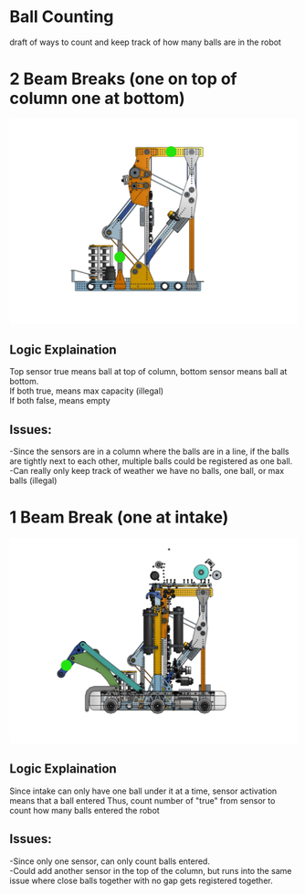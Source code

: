 # Ball Counting
draft of ways to count and keep track of how many balls are in the robot

# 2 Beam Breaks (one on top of column one at bottom)
![alt text](https://github.com/MillenniumFalcons/2022-RapidReact/blob/main/doc/reference-pictures/intakeColumnTopBottom.png)

## Logic Explaination ##
Top sensor true means ball at top of column, bottom sensor means ball at bottom. <br />
If both true, means max capacity (illegal) <br />
If both false, means empty <br />

## Issues: ##
-Since the sensors are in a column where the balls are in a line, if the balls are tightly next to each other, multiple balls could be registered as one ball. <br />
-Can really only keep track of weather we have no balls, one ball, or max balls (illegal)


# 1 Beam Break (one at intake)
![alt text](https://github.com/MillenniumFalcons/2022-RapidReact/blob/main/doc/reference-pictures/intakeSensor.png)

## Logic Explaination ##
Since intake can only have one ball under it at a time, sensor activation means that a ball entered
Thus, count number of "true" from sensor to count how many balls entered the robot

## Issues: ##
-Since only one sensor, can only count balls entered. <br />
-Could add another sensor in the top of the column, but runs into the same issue where close balls together with no gap gets registered together. <br />

